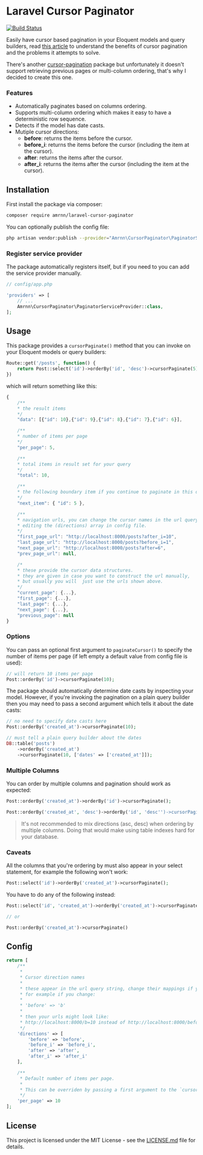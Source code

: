 # Laravel Cursor Paginator

[![Build Status](https://travis-ci.org/amrnn90/laravel-cursor-paginator.svg?branch=master)](https://travis-ci.org/amrnn90/laravel-cursor-paginator)

Easily have cursor based pagination in your Eloquent models and query builders, read [this article](https://use-the-index-luke.com/sql/partial-results/fetch-next-page) to understand the benefits of cursor pagination and the problems it attempts to solve.

There's another [cursor-pagination](https://github.com/juampi92/cursor-pagination) package but unfortunately it doesn't support retrieving previous pages or multi-column ordering, that's why I decided to create this one.

### Features

* Automatically paginates based on columns ordering.
* Supports multi-column ordering which makes it easy to have a deterministic row sequence.
* Detects if the model has date casts.
* Mutiple cursor directions:
  * **before**: returns the items before the cursor.
  * **before_i**: returns the items before the cursor (including the item at the cursor).
  * **after**: returns the items after the cursor.
  * **after_i**: returns the items after the cursor (including the item at the cursor).

## Installation

First install the package via composer:

```sh
composer require amrnn/laravel-cursor-paginator
```

You can optionally publish the config file:

```sh
php artisan vendor:publish --provider="Amrnn\CursorPaginator\PaginatorServiceProvider"
```

### Register service provider
The package automatically registers itself, but if you need to you can add the service provider manually.

```php
// config/app.php

'providers' => [
    // ...
    Amrnn\CursorPaginator\PaginatorServiceProvider::class,
];
```

## Usage

This package provides a `cursorPaginate()` method that you can invoke on your Eloquent models or query builders:

```php
Route::get('/posts', function() {
    return Post::select('id')->orderBy('id', 'desc')->cursorPaginate(5);
})
```

which will return something like this:

```js
{
    /**
    * the result items
    */
    "data": [{"id": 10},{"id": 9},{"id": 8},{"id": 7},{"id": 6}],

    /**
    * number of items per page
    */  
    "per_page": 5,

    /**
    * total items in result set for your query
    */  
    "total": 10,

    /**
    * the following boundary item if you continue to paginate in this direction
    */
    "next_item": { "id": 5 },

    /**
    * navigation urls, you can change the cursor names in the url query string by
    * editing the (directions) array in config file.
    */
    "first_page_url": "http://localhost:8000/posts?after_i=10",
    "last_page_url": "http://localhost:8000/posts?before_i=1",
    "next_page_url": "http://localhost:8000/posts?after=6",
    "prev_page_url": null,

    /*
    * these provide the cursor data structures.
    * they are given in case you want to construct the url manually,
    * but usually you will  just use the urls shown above.
    */
    "current_page": {...},
    "first_page": {...},
    "last_page": {...},
    "next_page": {...},
    "previous_page": null
}
```

### Options
You can pass an optional first argument to `paginateCursor()` to specify the number of items per page (if left empty a default value from config file is used):

```php
// will return 10 items per page
Post::orderBy('id')->cursorPaginate(10);
```

The package should automatically determine date casts by inspecting your model. However, if you're invoking the pagination on a plain query builder then you may need to pass a second argument which tells it about the date casts:
```php
// no need to specify date casts here
Post::orderBy('created_at')->cursorPaginate(10);

// must tell a plain query builder about the dates
DB::table('posts')
    ->orderBy('created_at')
    ->cursorPaginate(10, ['dates' => ['created_at']]);
```

### Multiple Columns
You can order by multiple columns and pagination should work as expected:

```php
Post::orderBy('created_at')->orderBy('id')->cursorPaginate();

Post::orderBy('created_at', 'desc')->orderBy('id', 'desc'')->cursorPaginate();
```
> It's not recommended to mix directions (asc, desc) when ordering by multiple columns. Doing that would make using table indexes hard for your database.

### Caveats
All the columns that you're ordering by must also appear in your select statement, for example the following won't work:

```php
Post::select('id')->orderBy('created_at')->cursorPaginate();
```
You have to do any of the following instead:
```php
Post::select('id', 'created_at')->orderBy('created_at')->cursorPaginate();

// or

Post::orderBy('created_at')->cursorPaginate()

```

## Config

```php
return [
    /**
     * 
     * Cursor direction names
     * 
     * these appear in the url query string, change their mappings if you need to.
     * for example if you change: 
     * 
     * 'before' => 'b'
     * 
     * then your urls might look like:
     * http://localhost:8000/b=10 instead of http://localhost:8000/before=10
     */
    'directions' => [
        'before' => 'before',
        'before_i' => 'before_i',
        'after' => 'after',
        'after_i' => 'after_i'
    ],

    /**
     * Default number of items per page.
     * 
     * This can be overriden by passing a first argument to the `cursorPaginate()` method.
     */
    'per_page' => 10
];
```

## License

This project is licensed under the MIT License - see the [LICENSE.md](LICENSE.md) file for details.